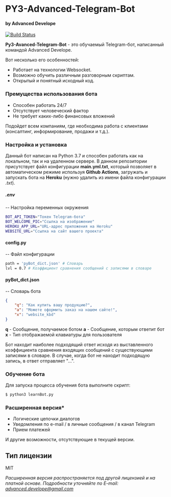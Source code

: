 # PY3-Advanced-Telegram-Bot
#### by Advanced Develope

[![Build Status](https://travis-ci.org/joemccann/dillinger.svg?branch=master)](https://travis-ci.org/joemccann/dillinger)

**Py3-Avanced-Telegram-Bot** - это обучаемый Telegram-бот, написанный командой Advanced Develope.

Вот несколько его особенностей:

  - Работает на технологии Websocket.
  - Возможно обучить различным разговорным скриптам.
  - Открытый и понятный исходный код.

### Премущества использования бота

  - Способен работать 24/7
  - Отсутствует человеческий фактор
  - Не требует каких-либо финансовых вложений

Подойдет всем компаниям, где необходима работа с клиентами (консалтинг, информирование, продажи и т.д.).

### Настройка и установка

Данный бот написан на Python 3.7 и способен работать как на локальном, так и на удаленном сервере.
В данном репозитории присутствует файл конфигурации **main.yml.txt**, который позволяет в автоматическом режиме используя **Github Actions**, загружать и запускать бота на **Heroku** (нужно удалить из имени файла конфигурации *.txt*).

##### .env
-- Настройка переменных окружения
```sh
BOT_API_TOKEN="Токен Telegram-бота"
BOT_WELCOME_PIC="Ссылка на изображение"
HEROKU_APP_URL="URL-адрес приложения на Heroku"
WEBSITE_URL="Ссылка на сайт вашего проекта"
```

#### config.py
-- Файл конфигурации
```sh
path = 'pyBot_dict.json' # Словарь
lvl = 0.7 # Коэффициент сравнения сообщений с записями в словаре
```

#### pyBot_dict.json
-- Словарь бота
```json
{
    "q": "Как купить вашу продукцию?",
    "a": "Можете оформить заказ на нашем сайте!",
    "x": "website_kbd"
}
```

**q** - Сообщение, получаемое ботом
**a** - Сообщение, которым ответит бот
**x** - Тип отображаемой клавиатуры для пользователя

Бот находит наиболее подходящий ответ исходя из выставленного коэффициента сравнения входящих сообщений с существующими записями в словаре. В случае, когда бот не находит подходящую запись, в ответ отправляет "...".

### Обучение бота

Для запуска процесса обучения бота выполните скрипт:

```sh
$ python3 learnBot.py
```

### Расширенная версия*

 - Логические цепочки диалогов
 - Уведомления по e-mail / в личные сообщения / в канал Telegram
 - Прием платежей

И другие возможности, отсутствующие в текущей версии.

Тип лицензии
----

MIT


*Расширенная версия распространяется под другой лицензией и на платной основе.*
*Подробности уточняйте по E-mail: advanced.develope@gmail.com*

[//]: # (These are reference links used in the body of this note and get stripped out when the markdown processor does its job. There is no need to format nicely because it shouldn't be seen. Thanks SO - http://stackoverflow.com/questions/4823468/store-comments-in-markdown-syntax)


   [dill]: <https://github.com/joemccann/dillinger>
   [git-repo-url]: <https://github.com/joemccann/dillinger.git>
   [john gruber]: <http://daringfireball.net>
   [df1]: <http://daringfireball.net/projects/markdown/>
   [markdown-it]: <https://github.com/markdown-it/markdown-it>
   [Ace Editor]: <http://ace.ajax.org>
   [node.js]: <http://nodejs.org>
   [Twitter Bootstrap]: <http://twitter.github.com/bootstrap/>
   [jQuery]: <http://jquery.com>
   [@tjholowaychuk]: <http://twitter.com/tjholowaychuk>
   [express]: <http://expressjs.com>
   [AngularJS]: <http://angularjs.org>
   [Gulp]: <http://gulpjs.com>

   [PlDb]: <https://github.com/joemccann/dillinger/tree/master/plugins/dropbox/README.md>
   [PlGh]: <https://github.com/joemccann/dillinger/tree/master/plugins/github/README.md>
   [PlGd]: <https://github.com/joemccann/dillinger/tree/master/plugins/googledrive/README.md>
   [PlOd]: <https://github.com/joemccann/dillinger/tree/master/plugins/onedrive/README.md>
   [PlMe]: <https://github.com/joemccann/dillinger/tree/master/plugins/medium/README.md>
   [PlGa]: <https://github.com/RahulHP/dillinger/blob/master/plugins/googleanalytics/README.md>
